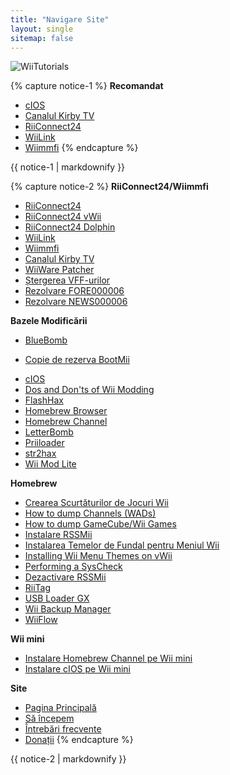 ```yaml
---
title: "Navigare Site"
layout: single
sitemap: false
---
```


![WiiTutorials](/images/WiiTutorials.jpg)

{% capture notice-1 %}
**Recomandat**

+ [cIOS](cios)
+ [Canalul Kirby TV](kirby-tv)
+ [RiiConnect24](riiconnect24)
+ [WiiLink](wiilink)
+ [Wiimmfi](wiimmfi)
{% endcapture %}
<div class="notice--info">{{ notice-1 | markdownify }}</div>

{% capture notice-2 %}
**RiiConnect24/Wiimmfi**
+ [RiiConnect24](riiconnect24)
+ [RiiConnect24 vWii](riiconnect24-vwii)
+ [RiiConnect24 Dolphin](riiconnect24-dolphin)
+ [WiiLink](wiilink)
+ [Wiimmfi](wiimmfi)
+ [Canalul Kirby TV](kirby-tv)
+ [WiiWare Patcher](wiiwarepatcher)
+ [Ștergerea VFF-urilor](deleting-vffs)
+ [Rezolvare FORE000006](riiconnect24-batteryfix)
+ [Rezolvare NEWS000006](news000006)

**Bazele Modificării**
+ [BlueBomb](bluebomb)
* [Copie de rezerva BootMii](bootmii)
+ [cIOS](cios)
+ [Dos and Don'ts of Wii Modding](dosanddonts)
+ [FlashHax](flashhax)
+ [Homebrew Browser](hbb)
+ [Homebrew Channel](hbc)
+ [LetterBomb](letterbomb)
+ [Priiloader](priiloader)
+ [str2hax](str2hax)
+ [Wii Mod Lite](wiimodlite)

**Homebrew**
+ [Crearea Scurtăturilor de Jocuri Wii](wiigsc)
+ [How to dump Channels (WADs)](dump-wads)
+ [How to dump GameCube/Wii Games](dump-games)
+ [Instalare RSSMii](rssmii)
+ [Instalarea Temelor de Fundal pentru Meniul Wii](themes)
+ [Installing Wii Menu Themes on vWii](themes-vwii)
+ [Performing a SysCheck](syscheck)
+ [Dezactivare RSSMii](rssmii-remove)
+ [RiiTag](riitag)
+ [USB Loader GX](usbloadergx)
+ [Wii Backup Manager](wiibackupmanager)
+ [WiiFlow](wiiflow)

**Wii mini**
+ [Instalare Homebrew Channel pe Wii mini](hbc-mini)
+ [Instalare cIOS pe Wii mini](cios-mini)

**Site**
+ [Pagina Principală](/)
+ [Să începem](get-started)
+ [Întrebări frecvente](faq)
+ [Donații](donations)
{% endcapture %}
<div class="notice--primary">{{ notice-2 | markdownify }}</div>
